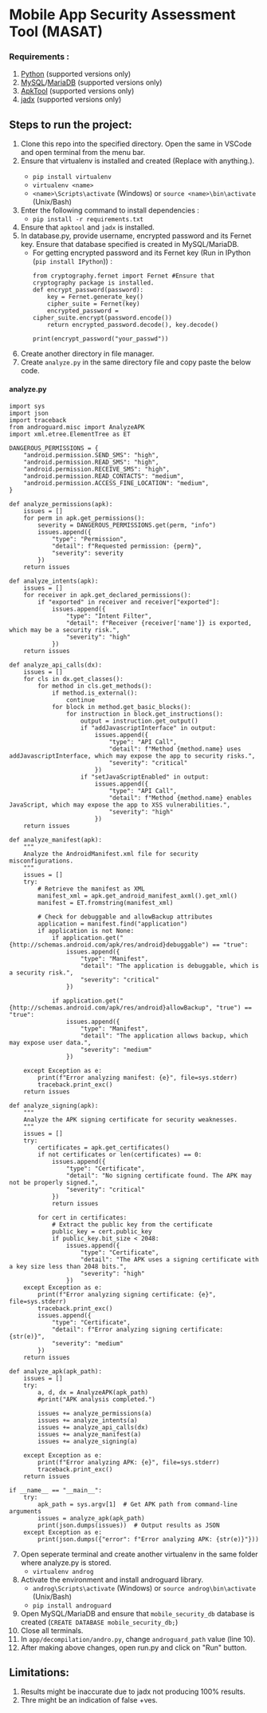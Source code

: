 # Mobile App Security Assessment Tool (MASAT)

### Requirements :
1. [Python](https://www.python.org/) (supported versions only)
2. [MySQL](https://dev.mysql.com/downloads/)/[MariaDB](https://mariadb.org/) (supported versions only)
3. [ApkTool](https://apktool.org/) (supported versions only)
4. [jadx](https://github.com/skylot/jadx) (supported versions only)

## Steps to run the project:

1. Clone this repo into the specified directory. Open the same in VSCode and open terminal from the menu bar.
2. Ensure that virtualenv is installed and created (Replace <name> with anything.).
    - ```pip install virtualenv```
    - ```virtualenv <name>```
    - ```<name>\Scripts\activate``` (Windows) or ```source <name>\bin\activate``` (Unix/Bash)
3. Enter the following command to install dependencies :
    - ```pip install -r requirements.txt```
4. Ensure that ```apktool``` and ```jadx``` is installed.
5. In database.py, provide username, encrypted password and its Fernet key. Ensure that database specified is created in MySQL/MariaDB.
   - For getting encrypted password and its Fernet key (Run in IPython (```pip install IPython```)) :
     ```
     from cryptography.fernet import Fernet #Ensure that cryptography package is installed.
     def encrypt_password(password):
         key = Fernet.generate_key()
         cipher_suite = Fernet(key)
         encrypted_password = cipher_suite.encrypt(password.encode())
         return encrypted_password.decode(), key.decode()
     
     print(encrypt_password("your_passwd"))
     ```
6. Create another directory in file manager.
7. Create ```analyze.py``` in the same directory file and copy paste the below code.
#### analyze.py

```
import sys
import json
import traceback
from androguard.misc import AnalyzeAPK
import xml.etree.ElementTree as ET

DANGEROUS_PERMISSIONS = {
    "android.permission.SEND_SMS": "high",
    "android.permission.READ_SMS": "high",
    "android.permission.RECEIVE_SMS": "high",
    "android.permission.READ_CONTACTS": "medium",
    "android.permission.ACCESS_FINE_LOCATION": "medium",
}

def analyze_permissions(apk):
    issues = []
    for perm in apk.get_permissions():
        severity = DANGEROUS_PERMISSIONS.get(perm, "info")
        issues.append({
            "type": "Permission",
            "detail": f"Requested permission: {perm}",
            "severity": severity
        })
    return issues

def analyze_intents(apk):
    issues = []
    for receiver in apk.get_declared_permissions():
        if "exported" in receiver and receiver["exported"]:
            issues.append({
                "type": "Intent Filter",
                "detail": f"Receiver {receiver['name']} is exported, which may be a security risk.",
                "severity": "high"
            })
    return issues

def analyze_api_calls(dx):
    issues = []
    for cls in dx.get_classes():
        for method in cls.get_methods():
            if method.is_external():
                continue
            for block in method.get_basic_blocks():
                for instruction in block.get_instructions():
                    output = instruction.get_output()
                    if "addJavascriptInterface" in output:
                        issues.append({
                            "type": "API Call",
                            "detail": f"Method {method.name} uses addJavascriptInterface, which may expose the app to security risks.",
                            "severity": "critical"
                        })
                    if "setJavaScriptEnabled" in output:
                        issues.append({
                            "type": "API Call",
                            "detail": f"Method {method.name} enables JavaScript, which may expose the app to XSS vulnerabilities.",
                            "severity": "high"
                        })
    return issues

def analyze_manifest(apk):
    """
    Analyze the AndroidManifest.xml file for security misconfigurations.
    """
    issues = []
    try:
        # Retrieve the manifest as XML
        manifest_xml = apk.get_android_manifest_axml().get_xml()
        manifest = ET.fromstring(manifest_xml)

        # Check for debuggable and allowBackup attributes
        application = manifest.find("application")
        if application is not None:
            if application.get("{http://schemas.android.com/apk/res/android}debuggable") == "true":
                issues.append({
                    "type": "Manifest",
                    "detail": "The application is debuggable, which is a security risk.",
                    "severity": "critical"
                })

            if application.get("{http://schemas.android.com/apk/res/android}allowBackup", "true") == "true":
                issues.append({
                    "type": "Manifest",
                    "detail": "The application allows backup, which may expose user data.",
                    "severity": "medium"
                })

    except Exception as e:
        print(f"Error analyzing manifest: {e}", file=sys.stderr)
        traceback.print_exc()
    return issues

def analyze_signing(apk):
    """
    Analyze the APK signing certificate for security weaknesses.
    """
    issues = []
    try:
        certificates = apk.get_certificates()
        if not certificates or len(certificates) == 0:
            issues.append({
                "type": "Certificate",
                "detail": "No signing certificate found. The APK may not be properly signed.",
                "severity": "critical"
            })
            return issues

        for cert in certificates:
            # Extract the public key from the certificate
            public_key = cert.public_key
            if public_key.bit_size < 2048:
                issues.append({
                    "type": "Certificate",
                    "detail": "The APK uses a signing certificate with a key size less than 2048 bits.",
                    "severity": "high"
                })
    except Exception as e:
        print(f"Error analyzing signing certificate: {e}", file=sys.stderr)
        traceback.print_exc()
        issues.append({
            "type": "Certificate",
            "detail": f"Error analyzing signing certificate: {str(e)}",
            "severity": "medium"
        })
    return issues

def analyze_apk(apk_path):
    issues = []
    try:
        a, d, dx = AnalyzeAPK(apk_path)
        #print("APK analysis completed.")

        issues += analyze_permissions(a)
        issues += analyze_intents(a)
        issues += analyze_api_calls(dx)
        issues += analyze_manifest(a)
        issues += analyze_signing(a)

    except Exception as e:
        print(f"Error analyzing APK: {e}", file=sys.stderr)
        traceback.print_exc()
    return issues

if __name__ == "__main__":
    try:
        apk_path = sys.argv[1]  # Get APK path from command-line arguments
        issues = analyze_apk(apk_path)
        print(json.dumps(issues))  # Output results as JSON
    except Exception as e:
        print(json.dumps({"error": f"Error analyzing APK: {str(e)}"}))
```

7. Open seperate terminal and create another virtualenv in the same folder where analyze.py is stored.
   - ```virtualenv androg```
8. Activate the environment and install androguard library.
   - ```androg\Scripts\activate``` (Windows) or ```source androg\bin\activate``` (Unix/Bash)
   - ```pip install androguard```
9. Open MySQL/MariaDB and ensure that ```mobile_security_db``` database is created (```CREATE DATABASE mobile_security_db;```)
10. Close all terminals.
11. In ```app/decompilation/andro.py```, change ```androguard_path``` value (line 10).
12. After making above changes, open run.py and click on "Run" button.

## Limitations:
1. Results might be inaccurate due to jadx not producing 100% results.
2. Thre might be an indication of false +ves.
